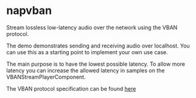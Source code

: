 # napvban

Stream lossless low-latency audio over the network using the VBAN protocol.

The demo demonstrates sending and receiving audio over localhost. You can use this as a starting point to implement your own use case.

The main purpose is to have the lowest possible latency. To allow more latency you can increase the allowed latency in samples on the VBANStreamPlayerComponent.

The VBAN protocol specification can be found [here](VBANProtocol_Specifications.pdf)
